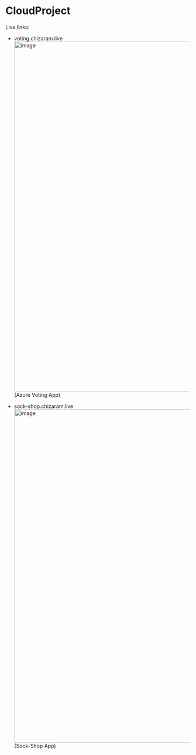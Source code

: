 # CloudProject
Live links:

* voting.chizaram.live <img width="956" alt="image" src="https://user-images.githubusercontent.com/100358590/227188836-80469862-3e29-4fb0-95eb-3b1320440e72.png">
  (Azure Voting App)

* sock-shop.chizaram.live <img width="910" alt="image" src="https://user-images.githubusercontent.com/100358590/227339947-57794b7f-64ad-4b69-8b67-5ba7014f1993.png">
  (Sock-Shop App)

 
